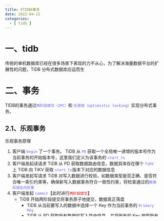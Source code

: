 ```yaml
---
title: 《TIDB》事务
date: 2022-04-15
categories:
  - [ tidb ]
---
```


<style>
.my-code {
   color: green;
}
.orange {
   color: rgb(255, 53, 2)
}
.red {
   color: red
}
code {
   color: #6260ff;
}
</style>

# 一、tidb
传统的单机数据库已经在很多场景下表现的力不从心，为了解决海量数据平台的扩展性的问题，TiDB 分布式数据库应运而生

<!--more-->

# 二、事务

TIDB的事务通过`两阶段提交（2PC）`和 `乐观锁（optimistic locking）`实现分布式事务。

## 2.1、乐观事务
乐观事务原理
1. 客户端 `begin` 了一个事务。
TiDB 从 `PD` 获取一个全局唯一递增的版本号作为当前事务的开始版本号，这里我们定义为该事务的 `start_ts`
2. 客户端发起读请求
TiDB 从 PD  获取数据路由信息，数据具体存在哪个 `TiKV` 上
TiDB 向 TiKV 获取 `start_ts`版本下对应的数据信息
3. 客户端发起写请求
TiDB 对写入数据进行校验，如数据类型是否正确、是否符合唯一索引约束等，确保新写入数据事务符合一致性约束，将检查通过的`数据存放在内存里`
4. 客户端发起 `commit`【此时进行<code class="red">两阶段提交</code>】
   - TiDB 开始两阶段提交将事务原子地提交，数据真正落盘
     - TiDB 从当前要写入的数据中选择一个 Key 作为当前事务的 `Primary Key`
     - TiDB 从 PD 获取所有数据的写入路由信息，并将所有的 Key 按照所有的路由进行分类
     - TiDB 并发向所有涉及的 `TiKV` 发起 `prewrite` 请求，`TiKV` 收到 `prewrite` 数据后，检查数据版本信息是否存在冲突、过期，符合条件给数据加锁
     - TiDB 收到所有的 `prewrite` 成功
     - TiDB 向 `PD` 获取第二个全局唯一递增版本，作为本次事务的 `commit_ts`
     - TiDB 向 `Primary Key` 所在 TiKV 发起第二阶段提交 `commit` 操作，`TiKV` 收到 `commit` 操作后，检查数据合法性，清理 `prewrite` 阶段留下的锁
     - TiDB 收到 `f` 成功信息
5. TiDB 向客户端返回事务提交成功
6. TiDB 异步清理本次事务遗留的锁信息

# 三、大事务
1. 客户端 commit 之前写入数据都在内存里面，TiDB 内存暴涨，一不小心就会 OOM
2. 第一阶段写入与其他事务出现冲突的概率就会指数级上升，事务之间相互阻塞影响
3. 事务的提交完成会变得很长很长

`建议每 100～500 行写入一个事务`

# 四、事务冲突
主要指事务并发执行时，对相同的 Key 有读写操作
	
主要分两种
- `读写冲突`：存在并发的事务，部分事务对相同的 Key 读，部分事务对相同的 Key 进行写。
- `写写冲突`：存在并发的事务，同时对相同的 Key 进行写入。

> 在 TiDB 的乐观锁机制中，因为是在客户端对事务 commit 时，才会触发两阶段提交，检测是否存在写写冲突。所以，在乐观锁中，存在写写冲突时，很容易在事务提交时暴露，因而更容易被用户感知

乐观锁下事务的默认行为，可以知道在冲突比较大的时候，Commit 很容易出现失败，客户端就会根据需求去重试


参考文章：
https://tidb.net/blog/fe4f7b05#%E5%88%86%E5%8A%9F%E8%83%BD%E6%A2%B3%E7%90%86/DML%20-%20%E8%AF%BB%E6%93%8D%E4%BD%9C